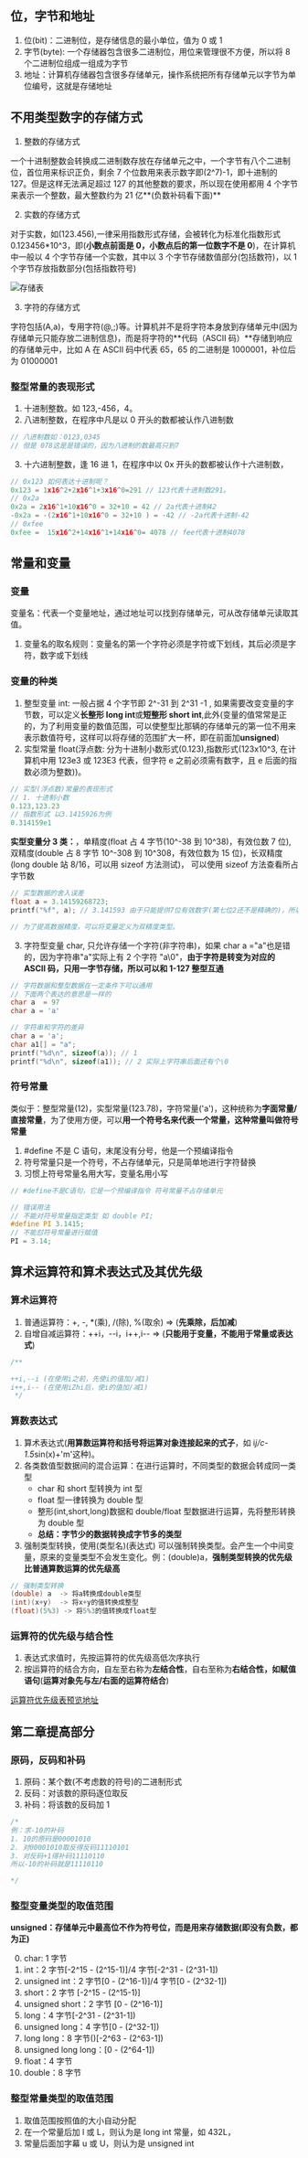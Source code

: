 ## 位，字节和地址

1. 位(bit)：二进制位，是存储信息的最小单位，值为 0 或 1
2. 字节(byte): 一个存储器包含很多二进制位，用位来管理很不方便，所以将 8 个二进制位组成一组成为字节
3. 地址：计算机存储器包含很多存储单元，操作系统把所有存储单元以字节为单位编号，这就是存储地址

## 不用类型数字的存储方式

1. 整数的存储方式

一个十进制整数会转换成二进制数存放在存储单元之中，一个字节有八个二进制位，首位用来标识正负，剩余 7 个位数用来表示数字即(2^7)-1，即十进制的 127。但是这样无法满足超过 127 的其他整数的要求，所以现在使用都用 4 个字节来表示一个整数，最大整数约为 21 亿**(负数补码看下面)**

2. 实数的存储方式

对于实数，如(123.456),一律采用指数形式存储，会被转化为标准化指数形式 0.123456\*10^3，即(**小数点前面是 0，小数点后的第一位数字不是 0**)，在计算机中一般以 4 个字节存储一个实数，其中以 3 个字节存储数值部分(包括数符)，以 1 个字节存放指数部分(包括指数符号)

![存储表](https://www.xiesmallxie.cn/20221018142215.png)

3. 字符的存储方式

字符包括(A,a)，专用字符(@,;)等。计算机并不是将字符本身放到存储单元中(因为存储单元只能存放二进制信息)，而是将字符的**代码（ASCII 码）**存储到响应的存储单元中，比如 A 在 ASCII 码中代表 65，65 的二进制是 1000001，补位后为 01000001

### 整型常量的表现形式

1. 十进制整数。如 123,-456，4。
2. 八进制整数，在程序中凡是以 0 开头的数都被认作八进制数

```c
// 八进制数如：0123,0345
// 但是 078这是是错误的，因为八进制的数最高只到7
```

3. 十六进制整数，逢 16 进 1，在程序中以 0x 开头的数都被认作十六进制数，

```c
// 0x123 如何表达十进制呢？
0x123 = 1x16^2+2x16^1+3x16^0=291 // 123代表十进制数291。
// 0x2a
0x2a = 2x16^1+10x16^0 = 32+10 = 42 // 2a代表十进制42
-0x2a = -(2x16^1+10x16^0 = 32+10 ) = -42 // -2a代表十进制-42
// 0xfee
0xfee =  15x16^2+14x16^1+14x16^0= 4078 // fee代表十进制4078
```

## 常量和变量

### 变量

变量名：代表一个变量地址，通过地址可以找到存储单元，可从改存储单元读取其值。

1. 变量名的取名规则：变量名的第一个字符必须是字符或下划线，其后必须是字符，数字或下划线

### 变量的种类

1. 整型变量 int: 一般占据 4 个字节即 2^-31 到 2^31 -1 , 如果需要改变变量的字节数，可以定义**长整形 long int**或**短整形 short int**,此外(变量的值常常是正的，为了利用变量的数值范围，可以使整型比那辆的存储单元的第一位不用来表示数值符号，这样可以将存储的范围扩大一杯，即在前面加**unsigned**)
2. 实型常量 float(浮点数: 分为十进制小数形式(0.123),指数形式(123x10^3, 在计算机中用 123e3 或 123E3 代表，但字符 e 之前必须需有数字，且 e 后面的指数必须为整数))。

```c
// 实型(浮点数)常量的表现形式
// 1. 十进制小数
0.123,123.23
// 指数形式 以3.1415926为例
0.314159e1
```

**实型变量分 3 类：**，单精度(float 占 4 字节(10^-38 到 10^38)，有效位数 7 位),双精度(double 占 8 字节 10^-308 到 10^308，有效位数为 15 位)，长双精度(long double 站 8/16，可以用 sizeof 方法测试)，
可以使用 sizeof 方法查看所占字节数

```c
// 实型数据的舍入误差
float a = 3.14159268723;
printf("%f", a); // 3.141593 由于只能提供7位有效数字(第七位2还不是精确的)，所以3.14159后面的小数并不是精确的,计算有效数字只看数字部分，逗号排除在外

// 为了提高数据精度，可以将变量定义为双精度类型。
```

3. 字符型变量 char, 只允许存储一个字符(非字符串)，如果 char a ="a"也是错的，因为字符串"a"实际上有 2 个字符 "a\0"，**由于字符是转变为对应的 ASCII 码，只用一字节存储，所以可以和 1-127 整型互通**

```c
// 字符数据和整型数据在一定条件下可以通用
// 下面两个表达的意思是一样的
char a  = 97
char a = 'a'

// 字符串和字符的差异
char a = 'a';
char a1[] = "a";
printf("%d\n", sizeof(a)); // 1
printf("%d\n", sizeof(a1)); // 2 实际上字符串后面还有个\0
```

### 符号常量

类似于：整型常量(12)，实型常量(123.78)，字符常量('a')，这种统称为**字面常量/直接常量**，为了使用方便，可以**用一个符号名来代表一个常量，这种常量叫做符号常量**

1. #define 不是 C 语句，末尾没有分号，他是一个预编译指令
2. 符号常量只是一个符号，不占存储单元，只是简单地进行字符替换
3. 习惯上符号常量名用大写，变量名用小写

```c
// #define不是C语句，它是一个预编译指令 符号常量不占存储单元

// 错误用法
// 不能对符号常量指定类型 如 double PI;
#define PI 3.1415;
// 不能怼符号常量进行赋值
PI = 3.14;
```

## 算术运算符和算术表达式及其优先级

### 算术运算符

1. 普通运算符：+, -, \*(乘), /(除), %(取余) => (**先乘除，后加减**)
2. 自增自减运算符：++i，--i，i++,i-- => (**只能用于变量，不能用于常量或表达式**)

```c
/**

++i,--i (在使用i之前，先使i的值加/减1)
i++,i-- (在使用iZhi后，使i的值加/减1)
 */
```

### 算数表达式

1. 算术表达式(**用算数运算符和括号将运算对象连接起来的式子**，如 i*j/c-1.5*sin(x)+'m'这种)。
2. 各类数值型数据间的混合运算：在进行运算时，不同类型的数据会转成同一类型
   - char 和 short 型转换为 int 型
   - float 型一律转换为 double 型
   - 整形(int,short,long)数据和 double/float 型数据进行运算，先将整形转换为 double 型
   - **总结：字节少的数据转换成字节多的类型**
3. 强制类型转换，使用(类型名)(表达式) 可以强制转换类型。会产生一个中间变量，原来的变量类型不会发生变化。例：(double)a，**强制类型转换的优先级比普通算数运算的优先级高**

```c
// 强制类型转换
(double) a  -> 将a转换成double类型
(int)(x+y)  -> 将x+y的值转换成整型
(float)(5%3) -> 将5%3的值转换成float型
```

### 运算符的优先级与结合性

1. 表达式求值时，先按运算符的优先级高低次序执行
2. 按运算符的结合方向，自左至右称为**左结合性**，自右至称为**右结合性，如赋值语句**(**运算对象先与左/右面的运算符结合**)

[运算符优先级表预览地址](https://blog.csdn.net/qq_62799214/article/details/122072615)

## 第二章提高部分

### 原码，反码和补码

1. 原码：某个数(不考虑数的符号)的二进制形式
2. 反码：对该数的原码逐位取反
3. 补码：将该数的反码加 1

```c
/*
例：求-10的补码
1. 10的原码是00001010
2. 对00001010取反得反码11110101
3. 对反码+1得补码11110110
所以-10的补码就是11110110

*/
```

### 整型变量类型的取值范围

**unsigned：存储单元中最高位不作为符号位，而是用来存储数据(即没有负数，都为正)**

0. char: 1 字节
1. int：2 字节[-2^15 - (2^15-1)]/4 字节[-2^31 - (2^31-1])
2. unsigned int：2 字节[0 - (2^16-1)]/4 字节[0 - (2^32-1])
3. short：2 字节 [-2^15 - (2^15-1)]
4. unsigned short：2 字节 [0 - (2^16-1)]
5. long：4 字节[-2^31 - (2^31-1])
6. unsigned long：4 字节[0 - (2^32-1])
7. long long：8 字节()[-2^63 - (2^63-1])
8. unsigned long long：[0 - (2^64-1])
9. float：4 字节
10. double：8 字节

### 整型常量类型的取值范围

1. 取值范围按照值的大小自动分配
2. 在一个常量后加 l 或 L，则认为是 long int 常量，如 432L，
3. 常量后面加字幕 u 或 U，则认为是 unsigned int
